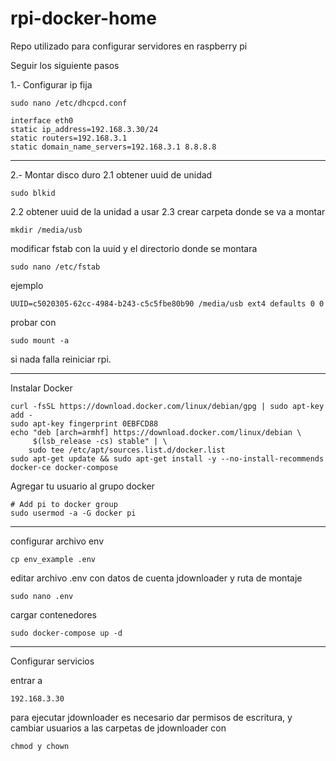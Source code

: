 # rpi-docker-home

Repo utilizado para configurar servidores en raspberry pi

Seguir los siguiente pasos

1.- Configurar ip fija

```
sudo nano /etc/dhcpcd.conf
```
```
interface eth0
static ip_address=192.168.3.30/24
static routers=192.168.3.1
static domain_name_servers=192.168.3.1 8.8.8.8 
```

***
2.- Montar disco duro
2.1 obtener uuid de unidad

```
sudo blkid
```
   
2.2 obtener uuid de la unidad a usar
2.3 crear carpeta donde se va a montar

```
mkdir /media/usb
```

modificar fstab con la uuid y el directorio donde se montara

```
sudo nano /etc/fstab
```

ejemplo

```
UUID=c5020305-62cc-4984-b243-c5c5fbe80b90 /media/usb ext4 defaults 0 0
```

probar con 

```
sudo mount -a
 ```

 si nada falla reiniciar rpi.

 ***

Instalar Docker


```
curl -fsSL https://download.docker.com/linux/debian/gpg | sudo apt-key add -
sudo apt-key fingerprint 0EBFCD88
echo "deb [arch=armhf] https://download.docker.com/linux/debian \
     $(lsb_release -cs) stable" | \
    sudo tee /etc/apt/sources.list.d/docker.list
sudo apt-get update && sudo apt-get install -y --no-install-recommends docker-ce docker-compose
```

Agregar tu usuario al grupo docker 

```
# Add pi to docker group
sudo usermod -a -G docker pi
```    


***
configurar archivo env

```
cp env_example .env
```

editar archivo .env con datos de cuenta jdownloader y ruta de montaje

```
sudo nano .env
```

cargar contenedores 
```
sudo docker-compose up -d
```

***
Configurar servicios

entrar a 

```
192.168.3.30
```


para ejecutar jdownloader es necesario dar permisos de escritura, y cambiar usuarios a las carpetas de jdownloader
con 


```
chmod y chown
```
